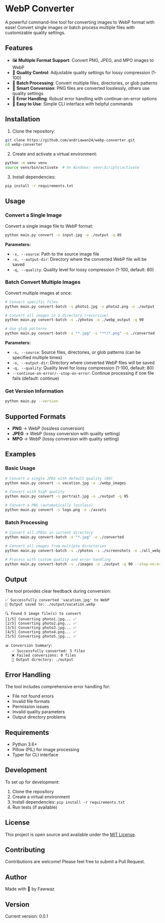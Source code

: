 # WebP Converter

A powerful command-line tool for converting images to WebP format with ease! Convert single images or batch process multiple files with customizable quality settings.

## Features

- 🖼️ **Multiple Format Support**: Convert PNG, JPEG, and MPO images to WebP
- 🔧 **Quality Control**: Adjustable quality settings for lossy compression (1-100)
- 📁 **Batch Processing**: Convert multiple files, directories, or glob patterns
- 🔄 **Smart Conversion**: PNG files are converted losslessly, others use quality settings
- 💪 **Error Handling**: Robust error handling with continue-on-error options
- 🎯 **Easy to Use**: Simple CLI interface with helpful commands

## Installation

1. Clone the repository:
```bash
git clone https://github.com/andriawan24/webp-converter.git
cd webp-converter
```

2. Create and activate a virtual environment:
```bash
python -m venv venv
source venv/bin/activate  # On Windows: venv\Scripts\activate
```

3. Install dependencies:
```bash
pip install -r requirements.txt
```

## Usage

### Convert a Single Image

Convert a single image file to WebP format:

```bash
python main.py convert -s input.jpg -o ./output -q 85
```

**Parameters:**
- `-s, --source`: Path to the source image file
- `-o, --output-dir`: Directory where the converted WebP file will be saved
- `-q, --quality`: Quality level for lossy compression (1-100, default: 80)

### Batch Convert Multiple Images

Convert multiple images at once:

```bash
# Convert specific files
python main.py convert-batch -s photo1.jpg -s photo2.png -o ./output

# Convert all images in a directory (recursive)
python main.py convert-batch -s ./photos -o ./webp_output -q 90

# Use glob patterns
python main.py convert-batch -s "*.jpg" -s "**/*.png" -o ./converted
```

**Parameters:**
- `-s, --source`: Source files, directories, or glob patterns (can be specified multiple times)
- `-o, --output-dir`: Directory where converted WebP files will be saved
- `-q, --quality`: Quality level for lossy compression (1-100, default: 80)
- `--continue-on-error/--stop-on-error`: Continue processing if one file fails (default: continue)

### Get Version Information

```bash
python main.py --version
```

## Supported Formats

- **PNG** → WebP (lossless conversion)
- **JPEG** → WebP (lossy conversion with quality setting)
- **MPO** → WebP (lossy conversion with quality setting)

## Examples

### Basic Usage
```bash
# Convert a single JPEG with default quality (80)
python main.py convert -s vacation.jpg -o ./webp_images

# Convert with high quality
python main.py convert -s portrait.jpg -o ./output -q 95

# Convert a PNG (automatically lossless)
python main.py convert -s logo.png -o ./assets
```

### Batch Processing
```bash
# Convert all JPEGs in current directory
python main.py convert-batch -s "*.jpg" -o ./converted

# Convert all images from multiple directories
python main.py convert-batch -s ./photos -s ./screenshots -o ./all_webp

# Process with custom quality and error handling
python main.py convert-batch -s ./images -o ./output -q 90 --stop-on-error
```

## Output

The tool provides clear feedback during conversion:

```
✅ Successfully converted 'vacation.jpg' to WebP
📁 Output saved to: ./output/vacation.webp

🔍 Found 5 image file(s) to convert
[1/5] Converting photo1.jpg... ✅
[2/5] Converting photo2.png... ✅
[3/5] Converting photo3.jpg... ✅
[4/5] Converting photo4.png... ✅
[5/5] Converting photo5.jpg... ✅

📊 Conversion Summary:
   ✅ Successfully converted: 5 files
   ❌ Failed conversions: 0 files
   📁 Output directory: ./output
```

## Error Handling

The tool includes comprehensive error handling for:
- File not found errors
- Invalid file formats
- Permission issues
- Invalid quality parameters
- Output directory problems

## Requirements

- Python 3.6+
- Pillow (PIL) for image processing
- Typer for CLI interface

## Development

To set up for development:

1. Clone the repository
2. Create a virtual environment
3. Install dependencies: `pip install -r requirements.txt`
4. Run tests (if available)

## License

This project is open source and available under the [MIT License](LICENSE).

## Contributing

Contributions are welcome! Please feel free to submit a Pull Request.

## Author

Made with 🤍 by Fawwaz

## Version

Current version: 0.0.1
